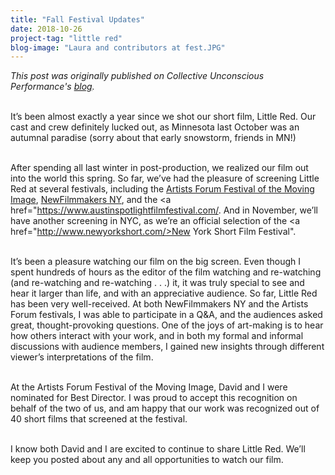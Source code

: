 ```yaml
---
title: "Fall Festival Updates"
date: 2018-10-26
project-tag: "little red"  
blog-image: "Laura and contributors at fest.JPG"
---
```


<i>This post was originally published on Collective Unconscious Performance's <a href="http://www.collectiveunconsciousperformance.com/blog/updates-on-little-red">blog</a>.</i><br><br>

It’s been almost exactly a year since we shot our short film, Little Red. Our cast and crew definitely lucked out, as Minnesota last October was an autumnal paradise (sorry about that early snowstorm, friends in MN!)<br><br>

After spending all last winter in post-production, we realized our film out into the world this spring. So far, we’ve had the pleasure of screening Little Red at several festivals, including the <a href="http://theartistsforum.org/filmfest/latestnews.html">Artists Forum Festival of the Moving Image</a>, <a href="http://www.newfilmmakers.com/">NewFilmmakers NY</a>, and the <a href="https://www.austinspotlightfilmfestival.com/</a>. And in November, we’ll have another screening in NYC, as we’re an official selection of the <a href="http://www.newyorkshort.com/>New York Short Film Festival"</a>.<br><br>

It’s been a pleasure watching our film on the big screen. Even though I spent hundreds of hours as the editor of the film watching and re-watching (and re-watching and re-watching . . .) it, it was truly special to see and hear it larger than life, and with an appreciative audience. So far, Little Red has been very well-received. At both NewFilmmakers NY and the Artists Forum festivals, I was able to participate in a Q&A, and the audiences asked great, thought-provoking questions. One of the joys of art-making is to hear how others interact with your work, and in both my formal and informal discussions with audience members, I gained new insights through different viewer’s interpretations of the film.<br><br>

At the Artists Forum Festival of the Moving Image, David and I were nominated for Best Director. I was proud to accept this recognition on behalf of the two of us, and am happy that our work was recognized out of 40 short films that screened at the festival.<br><br>

I know both David and I are excited to continue to share Little Red. We’ll keep you posted about any and all opportunities to watch our film.




